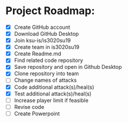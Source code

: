 # Project Roadmap:
- [x] Create GitHub account
- [x] Download GitHub Desktop
- [x] Join ksu-is/is3020su19
- [x] Create team in is3020su19
- [x] Create Readme.md
- [x] Find related code repository
- [x] Save repository and open in Github Desktop
- [x] Clone repository into team 
- [ ] Change names of attacks
- [x] Code additional attack(s)/heal(s)
- [x] Test additional attack(s)/heal(s)
- [ ] Increase player limit if feasible
- [ ] Revise code 
- [ ] Create Powerpoint
